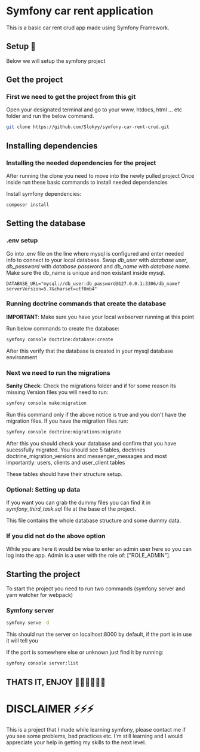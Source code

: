# Symfony car rent application

This is a basic car rent crud app made using Symfony Framework.

## Setup 📃

Below we will setup the symfony project

## Get the project

### First we need to get the project from this git

Open your designated terminal and go to your www, htdocs, html ... etc folder and run the below command.

```bash
git clone https://github.com/Slokyy/symfony-car-rent-crud.git
```

## Installing dependencies

### Installing the needed dependencies for the project

After running the clone you need to move into the newly pulled project
Once inside run these basic commands to install needed dependencies

Install symfony dependencies:

```bash
composer install
```

## Setting the database

### .env setup

Go into .env file on the line where mysql is configured and enter needed info to connect to your local database.
Swap _db_user_ with _database user_, _db_password_ with _database password_ and _db_name_ with _database name_. Make sure the db_name is unique and non existant inside mysql.

```dotenv
DATABASE_URL="mysql://db_user:db_password@127.0.0.1:3306/db_name?serverVersion=5.7&charset=utf8mb4"
```

### Running doctrine commands that create the database

**IMPORTANT**: Make sure you have your local webserver running at this point

Run below commands to create the database:

```bash
symfony console doctrine:database:create
```

After this verify that the database is created in your mysql database environment

### Next we need to run the migrations

**Sanity Check:** Check the migrations folder and if for some reason its missing Version files you will need to run:

```bash
symfony console make:migration
```

Run this command only if the above notice is true and you don't have the migration files.
If you have the migration files run:

```bash
symfony console doctrine:migrations:migrate
```

After this you should check your database and confirm that you have sucessfully migrated.
You should see 5 tables, doctrines doctrine_migration_versions and messenger_messages and most importantly: users, clients and user_client tables

These tables should have their structure setup.

### Optional: Setting up data

If you want you can grab the dummy files you can find it in _symfony_third_task.sql_ file at the base of the project.

This file contains the whole database structure and some dummy data.

### If you did not do the above option

While you are here it would be wise to enter an admin user here so you can log into the app.
Admin is a user with the role of: ["ROLE_ADMIN"].

## Starting the project

To start the project you need to run two commands (symfony server and yarn watcher for webpack)

### Symfony server

```bash
symfony serve -d
```

This should run the server on localhost:8000 by default, if the port is in use it will tell you

If the port is somewhere else or unknown just find it by running:

```bash
symfony console server:list
```

## THATS IT, ENJOY 🥳🥳🥳🥳🥳🥳

# DISCLAIMER ⚡⚡⚡

This is a project that I made while learning symfony, please contact me if you see some problems, bad practices etc.
I'm still learning and I would appreciate your help in getting my skills to the next level.
